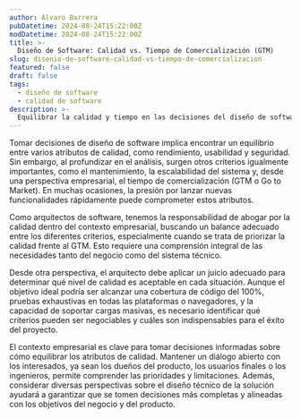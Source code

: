 ```yaml
---
author: Álvaro Barrera
pubDatetime: 2024-08-24T15:22:00Z
modDatetime: 2024-08-24T15:22:00Z
title: >-
  Diseño de Software: Calidad vs. Tiempo de Comercialización (GTM)
slug: disenio-de-software-calidad-vs-tiempo-de-comercializacion
featured: false
draft: false
tags:
  - diseño de software
  - calidad de software
description: >-
  Equilibrar la calidad y tiempo en las decisiones del diseño de software
---
```


Tomar decisiones de diseño de software implica encontrar un equilibrio entre varios atributos de calidad, como rendimiento, usabilidad y seguridad. Sin embargo, al profundizar en el análisis, surgen otros criterios igualmente importantes, como el mantenimiento, la escalabilidad del sistema y, desde una perspectiva empresarial, el tiempo de comercialización (GTM o Go to Market). En muchas ocasiones, la presión por lanzar nuevas funcionalidades rápidamente puede comprometer estos atributos.

Como arquitectos de software, tenemos la responsabilidad de abogar por la calidad dentro del contexto empresarial, buscando un balance adecuado entre los diferentes criterios, especialmente cuando se trata de priorizar la calidad frente al GTM. Esto requiere una comprensión integral de las necesidades tanto del negocio como del sistema técnico.

Desde otra perspectiva, el arquitecto debe aplicar un juicio adecuado para determinar qué nivel de calidad es aceptable en cada situación. Aunque el objetivo ideal podría ser alcanzar una cobertura de código del 100%, pruebas exhaustivas en todas las plataformas o navegadores, y la capacidad de soportar cargas masivas, es necesario identificar qué criterios pueden ser negociables y cuáles son indispensables para el éxito del proyecto.

El contexto empresarial es clave para tomar decisiones informadas sobre cómo equilibrar los atributos de calidad. Mantener un diálogo abierto con los interesados, ya sean los dueños del producto, los usuarios finales o los ingenieros, permite comprender las prioridades y limitaciones. Además, considerar diversas perspectivas sobre el diseño técnico de la solución ayudará a garantizar que se tomen decisiones más completas y alineadas con los objetivos del negocio y del producto.
